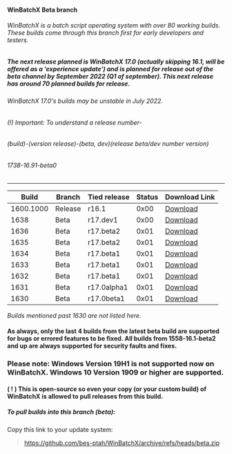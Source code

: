 #### WinBatchX Beta branch
###### WinBatchX is a batch script operating system with over 80 working builds. These builds come through this branch first for early developers and testers.

##### The next release planned is WinBatchX 17.0 (actually skipping 16.1, will be offered as a 'experience update') and is planned for release out of the beta channel by September 2022 (Q1 of september). This next release has around 70 planned builds for release.


###### WinBatchX 17.0's builds may be unstable in July 2022.

###### (!) Important: To understand a release number-

###### (build)-(version release)-(beta, dev)(release beta/dev number version)
###### 1738-16.91-beta0



***
Build | Branch | Tied release | Status | Download Link |
------|--------|--------------|--------|---------------|
1600.1000 | Release | r16.1 | 0x00 | [Download](https://github.com/bes-ptah/WinBatchX/releases/download/1601-16.1/WinBatchXr1600.1000.zip) |
1638 | Beta | r17.dev1 | 0x00 | [Download](https://github.com/bes-ptah/WinBatchX/releases/download/1638/WinBatchXBuild1638.zip) |
1636 | Beta | r17.beta2 | 0x01 | [Download](https://github.com/bes-ptah/WinBatchX/releases/download/1636/WinBatchXBuild1636.zip) |
1635 | Beta | r17.beta2 | 0x01 | [Download](https://github.com/bes-ptah/WinBatchX/releases/download/1635/WinBatchXBuild1635.zip) |
1634 | Beta | r17.beta1 | 0x01 | [Download](https://github.com/bes-ptah/WinBatchX/releases/download/1634/WinBatchXBuild1634.zip) |
1633 | Beta | r17.beta1 | 0x01 | [Download](https://github.com/bes-ptah/WinBatchX/releases/download/1633/WinBatchXBuild1633.zip) |
1632 | Beta | r17.beta1 | 0x01 | [Download](https://github.com/bes-ptah/WinBatchX/releases/download/1632-17.0-dev/WinBatchXBuild1632.zip) |
1631 | Beta | r17.0alpha1 | 0x01 | [Download](https://github.com/bes-ptah/WinBatchX/releases/download/1631-17.0alpha1/WinBatchXBuild1631.zip) |
1630 | Beta | r17.0beta1 | 0x01 | [Download](https://github.com/bes-ptah/WinBatchX/releases/download/1630-17.0beta.1/WinBatchXBuild1630.zip) |

*Builds mentioned past 1630 are not listed here.*




#### As always, only the last 4 builds from the latest beta build are supported for bugs or errored features to be fixed. All builds from 1558-16.1-beta2 and up are always supported for security faults and fixes.

### Please note: Windows Version 19H1 is not supported now on WinBatchX. Windows 10 Version 1909 or higher are supported.

#### ( ! ) This is open-source so even your copy (or your custom build) of WinBatchX is allowed to pull releases from this build.

##### To pull builds into this branch (beta):

Copy this link to your update system:

> https://github.com/bes-ptah/WinBatchX/archive/refs/heads/beta.zip





